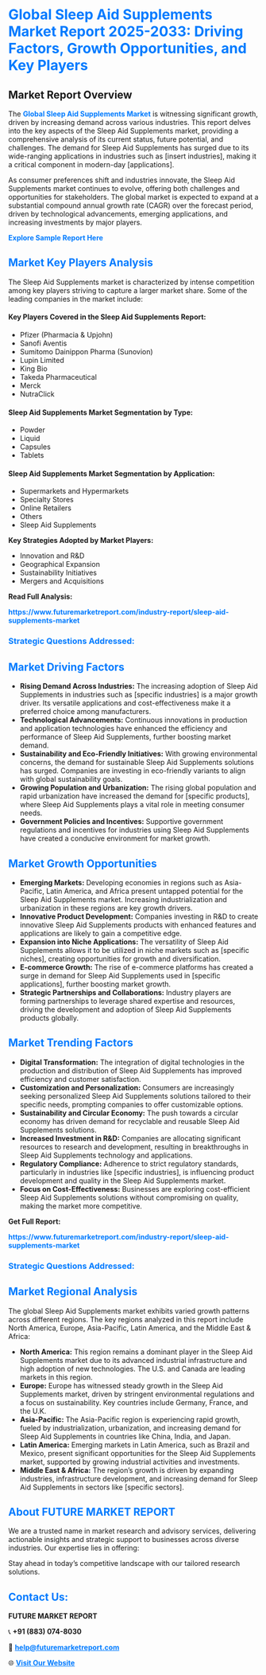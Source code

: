 <h1 style="color: #007BFF;">Global Sleep Aid Supplements Market Report 2025-2033: Driving Factors, Growth Opportunities, and Key Players</h1>

<section id="overview">
<h2>Market Report Overview</h2>
<p>The <a href="https://www.futuremarketreport.com/industry-report/sleep-aid-supplements-market" style="color: #007BFF; text-decoration: none;"><strong>Global Sleep Aid Supplements Market</strong></a> is witnessing significant growth, driven by increasing demand across various industries. This report delves into the key aspects of the Sleep Aid Supplements market, providing a comprehensive analysis of its current status, future potential, and challenges. The demand for Sleep Aid Supplements has surged due to its wide-ranging applications in industries such as [insert industries], making it a critical component in modern-day [applications].</p>
<p>As consumer preferences shift and industries innovate, the Sleep Aid Supplements market continues to evolve, offering both challenges and opportunities for stakeholders. The global market is expected to expand at a substantial compound annual growth rate (CAGR) over the forecast period, driven by technological advancements, emerging applications, and increasing investments by major players.</p>
</section>

<section id="overview">
<p><a href="https://www.futuremarketreport.com/request-sample/reportId=116278" style="color: #007BFF; text-decoration: none;"><strong>Explore Sample Report Here</strong></a></p>
</section>

<section id="key-players">
<h2 style="color: #007BFF;">Market Key Players Analysis</h2>
<p>The Sleep Aid Supplements market is characterized by intense competition among key players striving to capture a larger market share. Some of the leading companies in the market include:</p>
<h4>Key Players Covered in the Sleep Aid Supplements Report:</h4>
<ul><li>Pfizer (Pharmacia &amp; Upjohn)</li><li>Sanofi Aventis</li><li>Sumitomo Dainippon Pharma (Sunovion)</li><li>Lupin Limited</li><li>King Bio</li><li>Takeda Pharmaceutical</li><li>Merck</li><li>NutraClick</li></ul>
<h4>Sleep Aid Supplements Market Segmentation by Type:</h4>
<ul><li>Powder</li><li>Liquid</li><li>Capsules</li><li>Tablets</li></ul>

<h4>Sleep Aid Supplements Market Segmentation by Application:</h4>
<ul><li>Supermarkets and Hypermarkets</li><li>Specialty Stores</li><li>Online Retailers</li><li>Others</li><li>Sleep Aid Supplements</li></ul>
<p><strong>Key Strategies Adopted by Market Players:</strong></p>
<ul>
<li>Innovation and R&D</li>
<li>Geographical Expansion</li>
<li>Sustainability Initiatives</li>
<li>Mergers and Acquisitions</li>
</ul>
</section>

<section>
<p><strong>Read Full Analysis: </strong></p><a href="https://www.futuremarketreport.com/industry-report/sleep-aid-supplements-market" style="color: #007BFF; text-decoration: none;"><strong>https://www.futuremarketreport.com/industry-report/sleep-aid-supplements-market</strong></a>
<h3 style="color: #007BFF;">Strategic Questions Addressed:</h3>
</section>

<section id="driving-factors">
<h2 style="color: #007BFF;">Market Driving Factors</h2>
<ul>
<li><strong>Rising Demand Across Industries:</strong> The increasing adoption of Sleep Aid Supplements in industries such as [specific industries] is a major growth driver. Its versatile applications and cost-effectiveness make it a preferred choice among manufacturers.</li>
<li><strong>Technological Advancements:</strong> Continuous innovations in production and application technologies have enhanced the efficiency and performance of Sleep Aid Supplements, further boosting market demand.</li>
<li><strong>Sustainability and Eco-Friendly Initiatives:</strong> With growing environmental concerns, the demand for sustainable Sleep Aid Supplements solutions has surged. Companies are investing in eco-friendly variants to align with global sustainability goals.</li>
<li><strong>Growing Population and Urbanization:</strong> The rising global population and rapid urbanization have increased the demand for [specific products], where Sleep Aid Supplements plays a vital role in meeting consumer needs.</li>
<li><strong>Government Policies and Incentives:</strong> Supportive government regulations and incentives for industries using Sleep Aid Supplements have created a conducive environment for market growth.</li>
</ul>
</section>

<section id="growth-opportunities">
<h2 style="color: #007BFF;">Market Growth Opportunities</h2>
<ul>
<li><strong>Emerging Markets:</strong> Developing economies in regions such as Asia-Pacific, Latin America, and Africa present untapped potential for the Sleep Aid Supplements market. Increasing industrialization and urbanization in these regions are key growth drivers.</li>
<li><strong>Innovative Product Development:</strong> Companies investing in R&D to create innovative Sleep Aid Supplements products with enhanced features and applications are likely to gain a competitive edge.</li>
<li><strong>Expansion into Niche Applications:</strong> The versatility of Sleep Aid Supplements allows it to be utilized in niche markets such as [specific niches], creating opportunities for growth and diversification.</li>
<li><strong>E-commerce Growth:</strong> The rise of e-commerce platforms has created a surge in demand for Sleep Aid Supplements used in [specific applications], further boosting market growth.</li>
<li><strong>Strategic Partnerships and Collaborations:</strong> Industry players are forming partnerships to leverage shared expertise and resources, driving the development and adoption of Sleep Aid Supplements products globally.</li>
</ul>
</section>

<section id="trending-factors">
<h2 style="color: #007BFF;">Market Trending Factors</h2>
<ul>
<li><strong>Digital Transformation:</strong> The integration of digital technologies in the production and distribution of Sleep Aid Supplements has improved efficiency and customer satisfaction.</li>
<li><strong>Customization and Personalization:</strong> Consumers are increasingly seeking personalized Sleep Aid Supplements solutions tailored to their specific needs, prompting companies to offer customizable options.</li>
<li><strong>Sustainability and Circular Economy:</strong> The push towards a circular economy has driven demand for recyclable and reusable Sleep Aid Supplements solutions.</li>
<li><strong>Increased Investment in R&D:</strong> Companies are allocating significant resources to research and development, resulting in breakthroughs in Sleep Aid Supplements technology and applications.</li>
<li><strong>Regulatory Compliance:</strong> Adherence to strict regulatory standards, particularly in industries like [specific industries], is influencing product development and quality in the Sleep Aid Supplements market.</li>
<li><strong>Focus on Cost-Effectiveness:</strong> Businesses are exploring cost-efficient Sleep Aid Supplements solutions without compromising on quality, making the market more competitive.</li>
</ul>
</section>

<section>
<p><strong>Get Full Report: </strong></p><a href="https://www.futuremarketreport.com/industry-report/sleep-aid-supplements-market" style="color: #007BFF; text-decoration: none;"><strong>https://www.futuremarketreport.com/industry-report/sleep-aid-supplements-market</strong></a>
<h3 style="color: #007BFF;">Strategic Questions Addressed:</h3>
</section>


<section id="regional-analysis">
<h2 style="color: #007BFF;">Market Regional Analysis</h2>
<p>The global Sleep Aid Supplements market exhibits varied growth patterns across different regions. The key regions analyzed in this report include North America, Europe, Asia-Pacific, Latin America, and the Middle East & Africa:</p>
<ul>
<li><strong>North America:</strong> This region remains a dominant player in the Sleep Aid Supplements market due to its advanced industrial infrastructure and high adoption of new technologies. The U.S. and Canada are leading markets in this region.</li>
<li><strong>Europe:</strong> Europe has witnessed steady growth in the Sleep Aid Supplements market, driven by stringent environmental regulations and a focus on sustainability. Key countries include Germany, France, and the U.K.</li>
<li><strong>Asia-Pacific:</strong> The Asia-Pacific region is experiencing rapid growth, fueled by industrialization, urbanization, and increasing demand for Sleep Aid Supplements in countries like China, India, and Japan.</li>
<li><strong>Latin America:</strong> Emerging markets in Latin America, such as Brazil and Mexico, present significant opportunities for the Sleep Aid Supplements market, supported by growing industrial activities and investments.</li>
<li><strong>Middle East & Africa:</strong> The region’s growth is driven by expanding industries, infrastructure development, and increasing demand for Sleep Aid Supplements in sectors like [specific sectors].</li>
</ul>
</section>

<footer>
<h2 style="color: #007BFF;">About FUTURE MARKET REPORT</h2>
<p>We are a trusted name in market research and advisory services, delivering actionable insights and strategic support to businesses across diverse industries. Our expertise lies in offering:</p>

<p>Stay ahead in today’s competitive landscape with our tailored research solutions.</p>

<h2 style="color: #007BFF;">Contact Us:</h2>
<p><strong>FUTURE MARKET REPORT</strong></p>
<p>📞 <strong>+91 (883) 074-8030</strong></p>
<p>📧 <strong><a href="mailto:help@futuremarketreport.com" style="color: #007BFF;">help@futuremarketreport.com</a></strong></p>
<p>🌐 <strong><a href="https://www.futuremarketreport.com/" style="color: #007BFF;">Visit Our Website</a></strong></p>
</footer>